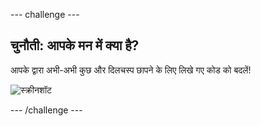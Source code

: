 --- challenge ---

## चुनौती: आपके मन में क्या है?

आपके द्वारा अभी-अभी कुछ और दिलचस्प छापने के लिए लिखे गए कोड को बदलें!

![स्क्रीनशॉट](images/me-mind.png)

--- /challenge ---